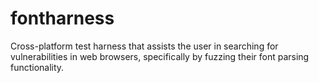 # fontharness
Cross-platform test harness that assists the user in searching for vulnerabilities in web browsers, specifically by fuzzing their font parsing functionality.
